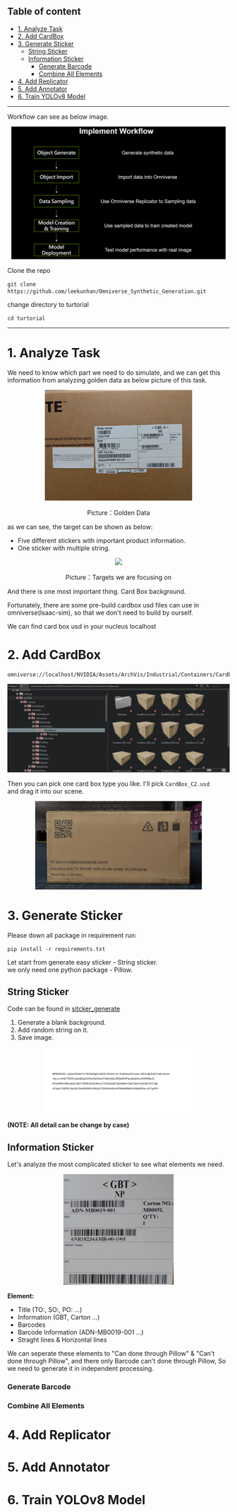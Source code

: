 Table of content
---
- [1. Analyze Task](#1-analyze-task)
- [2. Add CardBox](#2-add-cardbox)
- [3. Generate Sticker](#3-generate-sticker)
  - [String Sticker](#string-sticker)
  - [Information Sticker](#information-sticker)
    - [Generate Barcode](#generate-barcode)
    - [Combine All Elements](#combine-all-elements)
- [4. Add Replicator](#4-add-replicator)
- [5. Add Annotator](#5-add-annotator)
- [6. Train YOLOv8 Model](#6-train-yolov8-model)
---
Workflow can see as below image.
<p align="center">
<img height="300" src="../picture/workflow.png">  
</p>

Clone the repo
```shell
git clone https://github.com/leekunhan/Omniverse_Synthetic_Generation.git
```
change directory to turtorial
```shell
cd turtorial
```
---
# 1. Analyze Task  
We need to know which part we need to do simulate, and we can get this information from analyzing golden data as below picture of this task.    
<p align="center">
<img height="250" src="../picture/golden_data.jpg">  
</p>
<p align="center">
Picture：Golden Data
</p>
as we can see, the target can be shown as below:  

* Five different stickers with important product information.
* One sticker with multiple string.

<p align="center">
<img height="250" src="../picture/golden_data_after.png">  
</p>
<p align="center">
Picture：Targets we are focusing on
</p>
And there is one most important thing. Card Box background.  

Fortunately, there are some pre-build cardbox usd files can use in omniverse(Isaac-sim), so that we don't need to build by ourself.   

We can find card box usd in your nucleus localhost 

# 2. Add CardBox

```
omniverse://localhost/NVIDIA/Assets/ArchVis/Industrial/Containers/Cardboard/
```
<p align="center">
<img height="200" src="../picture/nucleus_cardbox.png">  
</p>

Then you can pick one card box type you like. I'll pick `CardBox_C2.usd`   
and drag it into our scene.

<p align="center">
<img height="200" src="../picture/cardbox.png">  
</p>

# 3. Generate Sticker
Please down all package in requirement run:
```shell
pip install -r requirements.txt
```

Let start from generate easy sticker - String sticker.  
we only need one python package - Pillow.
## String Sticker
Code can be found in [sitcker_generate](./sticker_generate/string_sticker_generater.ipynb)  
1. Generate a blank background.
2. Add random string on it.
3. Save image.
   
<p align="center">
<img height="150" src="../picture/stickers/syn/string_syn.png">  
</p>

**(NOTE: All detail can be change by case)**

## Information Sticker
Let's analyze the most complicated sticker to see what elements we need.
<p align="center">
<img height="250" src="../picture/real_product_sticker.png">  
</p>

**Element:**
* Title (TO:, SO:, PO: ...)
* Information (GBT, Carton ...)
* Barcodes
* Barcode Information (ADN-MB0019-001 ...)
* Straght lines & Horizontal lines

We can seperate these elements to "Can done through Pillow" & "Can't done through Pillow", and there only Barcode can't done through Pillow, So we need to generate it in independent processing.

### Generate Barcode

### Combine All Elements

# 4. Add Replicator

# 5. Add Annotator

# 6. Train YOLOv8 Model